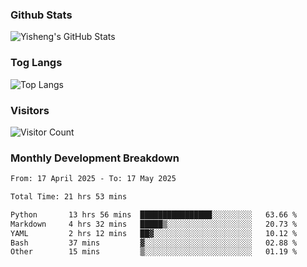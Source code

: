 ### Github Stats
![Yisheng's GitHub Stats](https://github-readme-stats-9qabuvhk1-gongyisheng.vercel.app/api?username=gongyisheng&count_private=true&show_icons=true)
### Tog Langs
![Top Langs](https://github-readme-stats-9qabuvhk1-gongyisheng.vercel.app/api/top-langs/?username=gongyisheng&layout=compact)
### Visitors
![Visitor Count](https://profile-counter.glitch.me/gongyisheng/count.svg)
### Monthly Development Breakdown
<!--START_SECTION:waka-->

```txt
From: 17 April 2025 - To: 17 May 2025

Total Time: 21 hrs 53 mins

Python       13 hrs 56 mins  ████████████████░░░░░░░░░   63.66 %
Markdown     4 hrs 32 mins   █████▒░░░░░░░░░░░░░░░░░░░   20.73 %
YAML         2 hrs 12 mins   ██▓░░░░░░░░░░░░░░░░░░░░░░   10.12 %
Bash         37 mins         ▓░░░░░░░░░░░░░░░░░░░░░░░░   02.88 %
Other        15 mins         ▒░░░░░░░░░░░░░░░░░░░░░░░░   01.19 %
```

<!--END_SECTION:waka-->
